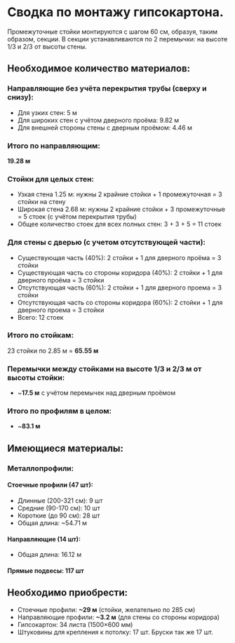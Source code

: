# Сводка по монтажу гипсокартона.
Промежуточные стойки монтируются с шагом 60 см, образуя, таким образом, секции. В секции устанавливаются по 2 перемычки: на высоте 1/3 и 2/3 от высоты стены.

## Необходимое количество материалов:

### Направляющие без учёта перекрытия трубы (сверху и снизу):
* Для узких стен: 5 м
* Для широких стен с учётом дверного проёма: 9.82 м
* Для внешней стороны стены с дверным проёмом: 4.46 м

### Итого по направляющим:

**19.28 м**

### Стойки для целых стен:
* Узкая стена 1.25 м: нужны 2 крайние стойки + 1 промежуточная = 3 стойки на стену
* Широкая стена 2.68 м: нужны 2 крайние стойки + 3 промежуточные = 5 стоек (с учётом перекрытия трубы)
* Общее количество стоек для всех полных стен: 3 + 3 + 5 = 11 стоек

### Для стены с дверью (с учетом отсутствующей части):

* Существующая часть (40%): 2 стойки + 1 для дверного проёма = 3 стойки
* Существующая часть со стороны коридора (40%): 2 стойки + 1 для дверного проёма =  3 стойки
* Отсутствующая часть (60%): 2 стойки + 1 для дверного проема = 3 стойки
* Отсутствующая часть со стороны коридора (60%): 2 стойки + 1 для дверного проема = 3 стойки
* Всего: 12 стоек

### Итого по стойкам:

23 стойки по 2.85 м = **65.55 м**

### Перемычки между стойками на высоте 1/3 и 2/3 м от высоты стойки:
* ~**17.5 м** с учётом перемычек над дверным проёмом

### Итого по профилям в целом:
* ~**83.1 м**

## Имеющиеся материалы:

### Металлопрофили:

#### Стоечные профили (47 шт):

* Длинные (200-321 см): 9 шт
* Средние (90-170 см): 10 шт
* Короткие (до 90 см): 28 шт
* Общая длина: ~54.71 м


#### Направляющие (14 шт):
* Общая длина: 16.12 м


#### Прямые подвесы: 117 шт

## Необходимо приобрести:
* Стоечные профили: **~29 м** (стойки, желательно по 285 см)
* Направляющие профили: **~3.2 м** (для стены со стороны коридора)
* Гипсокартон: 34 листа (1500×600 мм)
* Штуковины для крепления к потолку: 17 шт. Бруски так же 17 шт.
